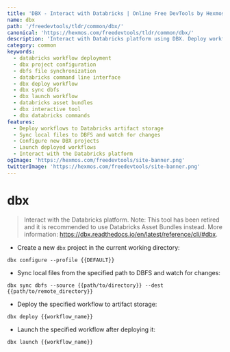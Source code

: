```yaml
---
title: 'DBX - Interact with Databricks | Online Free DevTools by Hexmos'
name: dbx
path: '/freedevtools/tldr/common/dbx/'
canonical: 'https://hexmos.com/freedevtools/tldr/common/dbx/'
description: 'Interact with Databricks platform using DBX. Deploy workflows, sync files, and configure projects. Free online tool, no registration required.'
category: common
keywords:
  - databricks workflow deployment
  - dbx project configuration
  - dbfs file synchronization
  - databricks command line interface
  - dbx deploy workflow
  - dbx sync dbfs
  - dbx launch workflow
  - databricks asset bundles
  - dbx interactive tool
  - dbx databricks commands
features:
  - Deploy workflows to Databricks artifact storage
  - Sync local files to DBFS and watch for changes
  - Configure new DBX projects
  - Launch deployed workflows
  - Interact with the Databricks platform
ogImage: 'https://hexmos.com/freedevtools/site-banner.png'
twitterImage: 'https://hexmos.com/freedevtools/site-banner.png'
---
```


# dbx

> Interact with the Databricks platform.
> Note: This tool has been retired and it is recommended to use Databricks Asset Bundles instead.
> More information: <https://dbx.readthedocs.io/en/latest/reference/cli/#dbx>.

- Create a new `dbx` project in the current working directory:

`dbx configure --profile {{DEFAULT}}`

- Sync local files from the specified path to DBFS and watch for changes:

`dbx sync dbfs --source {{path/to/directory}} --dest {{path/to/remote_directory}}`

- Deploy the specified workflow to artifact storage:

`dbx deploy {{workflow_name}}`

- Launch the specified workflow after deploying it:

`dbx launch {{workflow_name}}`
